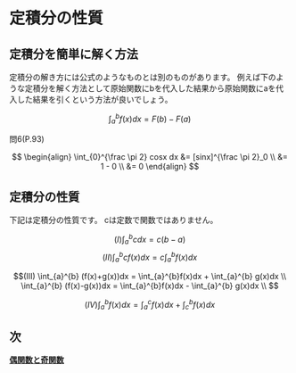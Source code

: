 # 定積分の性質
## 定積分を簡単に解く方法
定積分の解き方には公式のようなものとは別のものがあります。
例えば下のような定積分を解く方法として原始関数にbを代入した結果から原始関数にaを代入した結果を引くという方法が良いでしょう。

$$ \int_{a}^{b}f(x) dx = F(b) - F(a)$$

問6(P.93)

$$
\begin{align}
\int_{0}^{\frac \pi 2} cosx dx &= [sinx]^{\frac \pi 2}_0 \\
&= 1 - 0 \\
&= 0
\end{align}
$$

## 定積分の性質
下記は定積分の性質です。
cは定数で関数ではありません。

$$ (I) \int_{a}^{b} cdx = c(b - a)$$
$$(II) \int_{a}^{b} cf(x)dx = c \int_{a}^{b} f(x)dx $$

$$(III) \int_{a}^{b} (f(x)+g(x))dx = \int_{a}^{b}f(x)dx + \int_{a}^{b} g(x)dx \\
\int_{a}^{b} (f(x)-g(x))dx = \int_{a}^{b}f(x)dx - \int_{a}^{b} g(x)dx \\
$$

$$
(IV) \int_{a}^{b} f(x)dx = \int_{a}^{c} f(x)dx + \int_{c}^{b} f(x)dx
$$

## 次

**[偶関数と奇関数](./no05.md)**